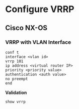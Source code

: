 # Configure VRRP

## Cisco NX-OS
### VRRP with VLAN Interface
```
conf t
interface <vlan id>
vrrp 101
ip address <virtual router IP>
priority <priority value>
authentication <auth value>
no preempt
end
```

**Validation**
```
show vrrp
```

